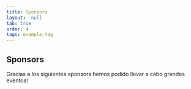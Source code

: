 ```yaml
---
title: Sponsors
layout:  null
tab: true
order: 4
tags: example-tag
---
```


## Sponsors

Gracias a los siguientes sponsors hemos podido llevar a cabo grandes eventos!
